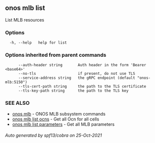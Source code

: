 ## onos mlb list

List MLB resources

### Options

```
  -h, --help   help for list
```

### Options inherited from parent commands

```
      --auth-header string       Auth header in the form 'Bearer <base64>'
      --no-tls                   if present, do not use TLS
      --service-address string   the gRPC endpoint (default "onos-mlb:5150")
      --tls-cert-path string     the path to the TLS certificate
      --tls-key-path string      the path to the TLS key
```

### SEE ALSO

* [onos mlb](onos_mlb.md)	 - ONOS MLB subsystem commands
* [onos mlb list ocns](onos_mlb_list_ocns.md)	 - Get all Ocn for all cells
* [onos mlb list parameters](onos_mlb_list_parameters.md)	 - Get all MLB parameters

###### Auto generated by spf13/cobra on 25-Oct-2021
